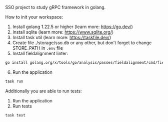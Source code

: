 SSO project to study gRPC framework in golang.

How to init your workspace:
1. Install golang 1.22.5 or higher (learn more: https://go.dev/)
2. Install sqlite (learn more: https://www.sqlite.org/)
3. Install task util (learn more: https://taskfile.dev/)
4. Create file ./storage/sso.db or any other, but don't forget to change STORE_PATH in `.env` file
5. Install fieldalignment linter:
```bash
go install golang.org/x/tools/go/analysis/passes/fieldalignment/cmd/fieldalignment@latest
```
6. Run the application
```bash
task run
```

Additionally you are able to run tests:
1. Run the application
2. Run tests
```bash
task test
```